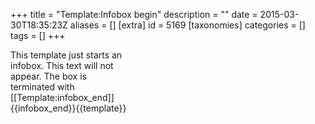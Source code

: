 +++
title = "Template:Infobox begin"
description = ""
date = 2015-03-30T18:35:23Z
aliases = []
[extra]
id = 5169
[taxonomies]
categories = []
tags = []
+++

<div class="infobox" style="width: 2in"><noinclude>This template just starts an infobox.  This text will not appear.  The box is terminated with [[Template:infobox_end]]{{infobox_end}}{{template}}</noinclude>
